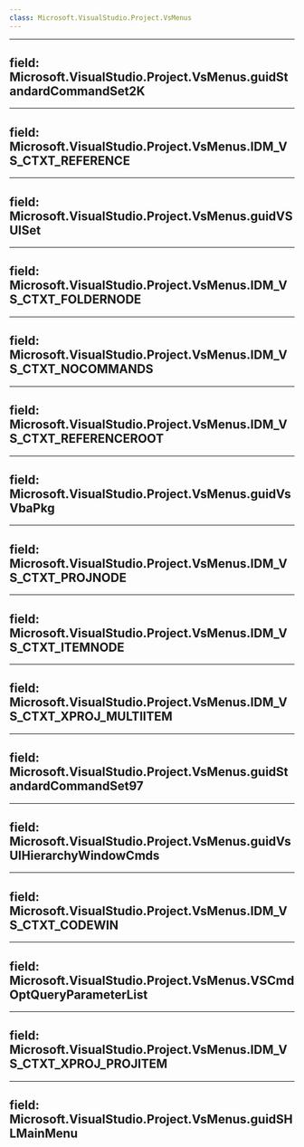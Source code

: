 ```yaml
---
class: Microsoft.VisualStudio.Project.VsMenus
---
```


---
field: Microsoft.VisualStudio.Project.VsMenus.guidStandardCommandSet2K
---

---
field: Microsoft.VisualStudio.Project.VsMenus.IDM_VS_CTXT_REFERENCE
---

---
field: Microsoft.VisualStudio.Project.VsMenus.guidVSUISet
---

---
field: Microsoft.VisualStudio.Project.VsMenus.IDM_VS_CTXT_FOLDERNODE
---

---
field: Microsoft.VisualStudio.Project.VsMenus.IDM_VS_CTXT_NOCOMMANDS
---

---
field: Microsoft.VisualStudio.Project.VsMenus.IDM_VS_CTXT_REFERENCEROOT
---

---
field: Microsoft.VisualStudio.Project.VsMenus.guidVsVbaPkg
---

---
field: Microsoft.VisualStudio.Project.VsMenus.IDM_VS_CTXT_PROJNODE
---

---
field: Microsoft.VisualStudio.Project.VsMenus.IDM_VS_CTXT_ITEMNODE
---

---
field: Microsoft.VisualStudio.Project.VsMenus.IDM_VS_CTXT_XPROJ_MULTIITEM
---

---
field: Microsoft.VisualStudio.Project.VsMenus.guidStandardCommandSet97
---

---
field: Microsoft.VisualStudio.Project.VsMenus.guidVsUIHierarchyWindowCmds
---

---
field: Microsoft.VisualStudio.Project.VsMenus.IDM_VS_CTXT_CODEWIN
---

---
field: Microsoft.VisualStudio.Project.VsMenus.VSCmdOptQueryParameterList
---

---
field: Microsoft.VisualStudio.Project.VsMenus.IDM_VS_CTXT_XPROJ_PROJITEM
---

---
field: Microsoft.VisualStudio.Project.VsMenus.guidSHLMainMenu
---

